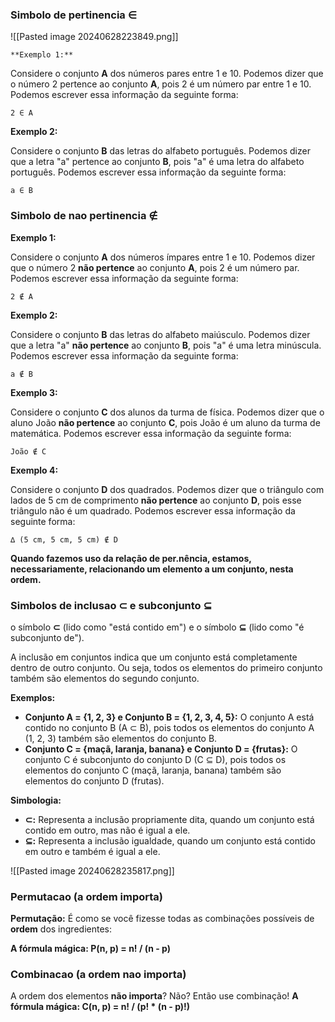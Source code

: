 




### Simbolo de pertinencia ∈

![[Pasted image 20240628223849.png]]

	**Exemplo 1:**

Considere o conjunto **A** dos números pares entre 1 e 10. Podemos dizer que o número 2 pertence ao conjunto **A**, pois 2 é um número par entre 1 e 10. Podemos escrever essa informação da seguinte forma:

```
2 ∈ A
```

**Exemplo 2:**

Considere o conjunto **B** das letras do alfabeto português. Podemos dizer que a letra "a" pertence ao conjunto **B**, pois "a" é uma letra do alfabeto português. Podemos escrever essa informação da seguinte forma:

```
a ∈ B
```

### Simbolo de nao pertinencia ∉

**Exemplo 1:**

Considere o conjunto **A** dos números ímpares entre 1 e 10. Podemos dizer que o número 2 **não pertence** ao conjunto **A**, pois 2 é um número par. Podemos escrever essa informação da seguinte forma:

```
2 ∉ A
```

**Exemplo 2:**

Considere o conjunto **B** das letras do alfabeto maiúsculo. Podemos dizer que a letra "a" **não pertence** ao conjunto **B**, pois "a" é uma letra minúscula. Podemos escrever essa informação da seguinte forma:

```
a ∉ B
```

**Exemplo 3:**

Considere o conjunto **C** dos alunos da turma de física. Podemos dizer que o aluno João **não pertence** ao conjunto **C**, pois João é um aluno da turma de matemática. Podemos escrever essa informação da seguinte forma:

```
João ∉ C
```

**Exemplo 4:**

Considere o conjunto **D** dos quadrados. Podemos dizer que o triângulo com lados de 5 cm de comprimento **não pertence** ao conjunto **D**, pois esse triângulo não é um quadrado. Podemos escrever essa informação da seguinte forma:

```
∆ (5 cm, 5 cm, 5 cm) ∉ D
```

**Quando fazemos uso da relação de per.nência,
estamos, necessariamente, relacionando um
elemento a um conjunto, nesta ordem.**

### Simbolos de inclusao ⊂ e subconjunto ⊆

o símbolo **⊂** (lido como "está contido em") e o símbolo **⊆** (lido como "é subconjunto de").

A inclusão em conjuntos indica que um conjunto está completamente dentro de outro conjunto. Ou seja, todos os elementos do primeiro conjunto também são elementos do segundo conjunto.

**Exemplos:**

- **Conjunto A = {1, 2, 3} e Conjunto B = {1, 2, 3, 4, 5}:** O conjunto A está contido no conjunto B (A ⊂ B), pois todos os elementos do conjunto A (1, 2, 3) também são elementos do conjunto B.
- **Conjunto C = {maçã, laranja, banana} e Conjunto D = {frutas}:** O conjunto C é subconjunto do conjunto D (C ⊆ D), pois todos os elementos do conjunto C (maçã, laranja, banana) também são elementos do conjunto D (frutas).

**Simbologia:**

- **⊂:** Representa a inclusão propriamente dita, quando um conjunto está contido em outro, mas não é igual a ele.
- **⊆:** Representa a inclusão igualdade, quando um conjunto está contido em outro e também é igual a ele.


![[Pasted image 20240628235817.png]]




### Permutacao (a ordem importa)

**Permutação:** É como se você fizesse todas as combinações possíveis de **ordem** dos ingredientes:

**A fórmula mágica: P(n, p) = n! / (n - p)**

### Combinacao (a ordem nao importa)

A ordem dos elementos **não importa**? Não? Então use combinação!
**A fórmula mágica: C(n, p) = n! / (p! * (n - p)!)**
